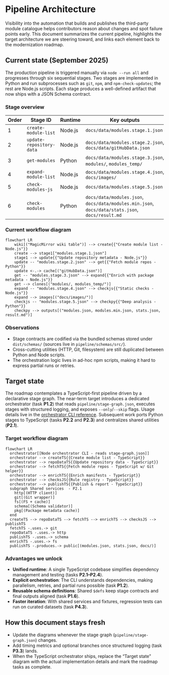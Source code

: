 # Pipeline Architecture

Visibility into the automation that builds and publishes the third-party module catalogue helps contributors reason about changes and spot failure points early. This document summarizes the current pipeline, highlights the target architecture we are steering toward, and links each element back to the modernization roadmap.

## Current state (September 2025)

The production pipeline is triggered manually via `node --run all` and progresses through six sequential stages. Two stages are implemented in Python and run subprocesses such as `git`, `npm`, and `npm-check-updates`; the rest are Node.js scripts. Each stage produces a well-defined artifact that now ships with a JSON Schema contract.

### Stage overview

| Order | Stage ID                 | Runtime | Key outputs                                                                                      |
| ----- | ------------------------ | ------- | ------------------------------------------------------------------------------------------------ |
| 1     | `create-module-list`     | Node.js | `docs/data/modules.stage.1.json`                                                                 |
| 2     | `update-repository-data` | Node.js | `docs/data/modules.stage.2.json`, `docs/data/gitHubData.json`                                    |
| 3     | `get-modules`            | Python  | `docs/data/modules.stage.3.json`, `modules/`, `modules_temp/`                                    |
| 4     | `expand-module-list`     | Node.js | `docs/data/modules.stage.4.json`, `docs/images/`                                                 |
| 5     | `check-modules-js`       | Node.js | `docs/data/modules.stage.5.json`                                                                 |
| 6     | `check-modules`          | Python  | `docs/data/modules.json`, `docs/data/modules.min.json`, `docs/data/stats.json`, `docs/result.md` |

### Current workflow diagram

```mermaid
flowchart LR
    wiki[("MagicMirror wiki table")] --> create{{"Create module list - Node.js"}}
    create --> stage1["modules.stage.1.json"]
    stage1 --> update{{"Update repository metadata - Node.js"}}
    update -- "modules.stage.2.json" --> get{{"Fetch module repos - Python"}}
    update <-.-> cache[("gitHubData.json")]
    get -- "modules.stage.3.json" --> expand{{"Enrich with package metadata - Node.js"}}
    get --> clones[("modules/, modules_temp/")]
    expand -- "modules.stage.4.json" --> checkjs{{"Static checks - Node.js"}}
    expand --> images[("docs/images/")]
    checkjs -- "modules.stage.5.json" --> checkpy{{"Deep analysis - Python"}}
    checkpy --> outputs[("modules.json, modules.min.json, stats.json, result.md")]
```

### Observations

- Stage contracts are codified via the bundled schemas stored under `dist/schemas/` (sources live in `pipeline/schemas/src/`).
- Cross-cutting utilities (HTTP, Git, filesystem) are still duplicated between Python and Node scripts.
- The orchestration logic lives in ad-hoc npm scripts, making it hard to express partial runs or retries.

## Target state

The roadmap contemplates a TypeScript-first pipeline driven by a declarative stage graph. The near-term target introduces a dedicated orchestrator (task **P1.2**) that reads `pipeline/stage-graph.json`, executes stages with structured logging, and exposes `--only`/`--skip` flags. Usage details live in the [orchestrator CLI reference](pipeline/orchestrator-cli-reference.md). Subsequent work ports Python stages to TypeScript (tasks **P2.2** and **P2.3**) and centralizes shared utilities (**P2.1**).

### Target workflow diagram

```mermaid
flowchart LR
  orchestrator[[Node orchestrator CLI - reads stage-graph.json]]
  orchestrator --> createTS{{Create module list - TypeScript}}
  orchestrator --> repoDataTS{{Update repository data - TypeScript}}
  orchestrator --> fetchTS{{Fetch module repos - TypeScript w/ Git helper}}
  orchestrator --> enrichTS{{Enrich manifests - TypeScript}}
  orchestrator --> checksJS{{Rule registry - TypeScript}}
  orchestrator --> publishTS{{Publish & report - TypeScript}}
  subgraph Shared services  - P2.1
    http[(HTTP client)]
    git[(Git wrapper)]
    fs[(FS + cache)]
    schema[(Schema validator)]
    pkg[(Package metadata cache)]
  end
  createTS --> repoDataTS --> fetchTS --> enrichTS --> checksJS --> publishTS
  fetchTS -.uses.-> git
  repoDataTS -.uses.-> http
  publishTS -.uses.-> schema
  enrichTS -.uses.-> fs
  publishTS -.produces.-> public[(modules.json, stats.json, docs/)]
```

### Advantages we unlock

- **Unified runtime**: A single TypeScript codebase simplifies dependency management and testing (tasks **P2.1–P2.4**).
- **Explicit orchestration**: The CLI understands dependencies, making parallelism, retries, and partial runs possible (task **P1.2**).
- **Reusable schema definitions**: Shared `$defs` keep stage contracts and final outputs aligned (task **P1.6**).
- **Faster iteration**: With shared services and fixtures, regression tests can run on curated datasets (task **P4.3**).

## How this document stays fresh

- Update the diagrams whenever the stage graph (`pipeline/stage-graph.json`) changes.
- Add timing metrics and optional branches once structured logging (task **P3.3**) lands.
- When the TypeScript orchestrator ships, replace the “Target state” diagram with the actual implementation details and mark the roadmap tasks as complete.
